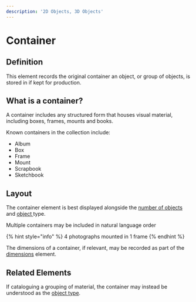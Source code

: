 ```yaml
---
description: '2D Objects, 3D Objects'
---
```


# Container

## Definition

This element records the original container an object, or group of objects, is stored in if kept for production.

## What is a container?

A container includes any structured form that houses visual material, including boxes, frames, mounts and books.

Known containers in the collection include:

* Album
* Box
* Frame
* Mount
* Scrapbook
* Sketchbook

## Layout

The container element is best displayed alongside the [number of objects](number-of-objects.md) and [object ](object-type/)type.

Multiple containers may be included in natural language order

{% hint style="info" %}
4 photographs mounted in 1 frame
{% endhint %}

The dimensions of a container, if relevant, may be recorded as part of the [dimensions](dimensions.md) element.

## Related Elements 

If cataloguing a grouping of material, the container may instead be understood as the [object type](object-type/). 

